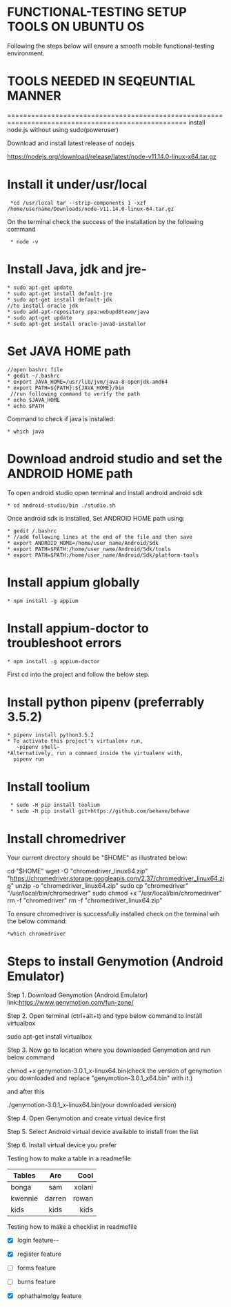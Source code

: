 # FUNCTIONAL-TESTING SETUP TOOLS ON UBUNTU OS

Following the steps below will ensure a smooth mobile functional-testing environment.


# TOOLS NEEDED IN SEQEUNTIAL MANNER
 ===================================================================================================
 install node.js without using sudo(poweruser)
  
  Download and install latest release of nodejs
  
  https://nodejs.org/download/release/latest/node-v11.14.0-linux-x64.tar.gz
 
# Install it under/usr/local
  
     *cd /usr/local tar --strip-components 1 -xzf /home/username/Downloads/node-v11.14.0-linux-64.tar.gz
 
On the terminal check the success of the installation by the following command
     
     * node -v
  
 
# Install Java, jdk and jre-

    * sudo apt-get update
    * sudo apt-get install default-jre
    * sudo apt-get install default-jdk
    //to install oracle jdk
    * sudo add-apt-repository ppa:webupd8team/java
    * sudo apt-get update
    * sudo apt-get install oracle-java8-installer
    
 #  Set JAVA HOME path
 
    //open bashrc file 
    * gedit ~/.bashrc
    * export JAVA_HOME=/usr/lib/jvm/java-8-openjdk-amd64
    * export PATH=${PATH}:${JAVA_HOME}/bin
     //run following command to verify the path
    * echo $JAVA_HOME
    * echo $PATH
    
   Command to check if java is installed:
    
    * which java
    
# Download android studio and set the ANDROID HOME path
 
  To open android studio open terminal and install android android sdk
 
    * cd android-studio/bin ./studio.sh
    
   Once android sdk is installed, Set ANDROID HOME path using:
     
    * gedit /.bashrc
    * //add following lines at the end of the file and then save
    * export ANDROID_HOME=/home/user_name/Android/Sdk
    * export PATH=$PATH:/home/user_name/Android/Sdk/tools
    * export PATH=$PATH:/home/user_name/Android/Sdk/platform-tools
    
# Install appium globally
 
    * npm install -g appium
     
# Install appium-doctor to troubleshoot errors
 
    * npm install -g appium-doctor
    
    
 
 First cd into the project and follow the below step.
# Install python pipenv (preferrably 3.5.2)
 
    * pipenv install python3.5.2
    * To activate this project's virtualenv run,
       ~pipenv shell~
    *Alternatively, run a command inside the virtualenv with,
      pipenv run

# Install toolium

     * sudo -H pip install toolium
     * sudo -H pip install git+https://github.com/behave/behave
     
# Install chromedriver 

Your current directory should be "$HOME" as illustrated below:

cd "$HOME"
wget -O "chromedriver_linux64.zip" "https://chromedriver.storage.googleapis.com/2.37/chromedriver_linux64.zip"
unzip -o "chromedriver_linux64.zip"
sudo cp "chromedriver" "/usr/local/bin/chromedriver"
sudo chmod +x "/usr/local/bin/chromedriver"
rm -f "chromedriver"
rm -f "chromedriver_linux64.zip"

To ensure chromedriver is successfully installed check on the terminal wih the below command:

    *which chromedriver

# Steps to install Genymotion (Android Emulator)
   
Step 1. Download Genymotion (Android Emulator) link:https://www.genymotion.com/fun-zone/

Step 2. Open terminal (ctrl+alt+t) and type below command to install virtualbox 

sudo apt-get install virtualbox

Step 3. Now go to location where you downloaded Genymotion and run below command

chmod +x genymotion-3.0.1_x-linux64.bin(check the version of genymotion you downloaded and replace 
"genymotion-3.0.1_x64.bin" with it.)

and after this

./genymotion-3.0.1_x-linux64.bin(your downloaded version)

Step 4. Open Genymotion and create virtual device first

Step 5. Select Android virtual device available to install from the list

Step 6. Install virtual device you prefer


Testing how to make a table in a readmefile

| Tables        | Are           | Cool   |
| ------------- |:-------------:| -----: |
| bonga         | sam           |xolani  |       
| kwennie       | darren        | rowan  |
| kids          | kids          | kids   |
 
Testing how to make a checklist in readmefile 
- [x] login feature--
- [x] register feature
- [ ] forms feature
- [ ] burns feature
- [x] ophathalmolgy feature


